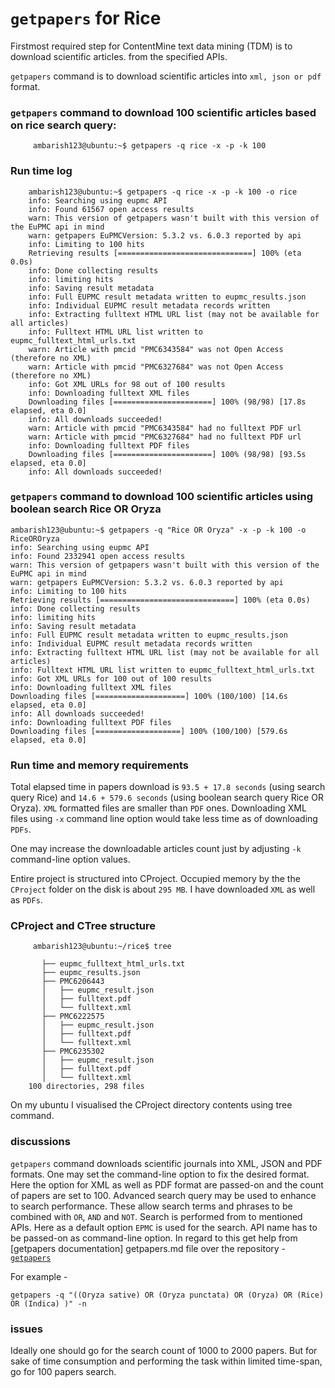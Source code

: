 # `getpapers` for Rice

Firstmost required step for ContentMine text data mining (TDM) is to download scientific articles. from the specified APIs.

`getpapers` command is to download scientific articles into `xml, json or pdf` format.

### `getpapers` command to download 100 scientific articles based on rice search query:
```
     ambarish123@ubuntu:~$ getpapers -q rice -x -p -k 100  
```


### Run time log
```
    ambarish123@ubuntu:~$ getpapers -q rice -x -p -k 100 -o rice 
    info: Searching using eupmc API
    info: Found 61567 open access results
    warn: This version of getpapers wasn't built with this version of the EuPMC api in mind
    warn: getpapers EuPMCVersion: 5.3.2 vs. 6.0.3 reported by api
    info: Limiting to 100 hits
    Retrieving results [==============================] 100% (eta 0.0s)
    info: Done collecting results
    info: limiting hits
    info: Saving result metadata
    info: Full EUPMC result metadata written to eupmc_results.json
    info: Individual EUPMC result metadata records written
    info: Extracting fulltext HTML URL list (may not be available for all articles)
    info: Fulltext HTML URL list written to eupmc_fulltext_html_urls.txt
    warn: Article with pmcid "PMC6343584" was not Open Access (therefore no XML)
    warn: Article with pmcid "PMC6327684" was not Open Access (therefore no XML)
    info: Got XML URLs for 98 out of 100 results
    info: Downloading fulltext XML files
    Downloading files [======================] 100% (98/98) [17.8s elapsed, eta 0.0]
    info: All downloads succeeded!
    warn: Article with pmcid "PMC6343584" had no fulltext PDF url
    warn: Article with pmcid "PMC6327684" had no fulltext PDF url
    info: Downloading fulltext PDF files
    Downloading files [======================] 100% (98/98) [93.5s elapsed, eta 0.0]
    info: All downloads succeeded!
```

### `getpapers` command to download 100 scientific articles using boolean search Rice OR Oryza 

```
ambarish123@ubuntu:~$ getpapers -q "Rice OR Oryza" -x -p -k 100 -o RiceOROryza
info: Searching using eupmc API
info: Found 2332941 open access results
warn: This version of getpapers wasn't built with this version of the EuPMC api in mind
warn: getpapers EuPMCVersion: 5.3.2 vs. 6.0.3 reported by api
info: Limiting to 100 hits
Retrieving results [==============================] 100% (eta 0.0s)
info: Done collecting results
info: limiting hits
info: Saving result metadata
info: Full EUPMC result metadata written to eupmc_results.json
info: Individual EUPMC result metadata records written
info: Extracting fulltext HTML URL list (may not be available for all articles)
info: Fulltext HTML URL list written to eupmc_fulltext_html_urls.txt
info: Got XML URLs for 100 out of 100 results
info: Downloading fulltext XML files
Downloading files [====================] 100% (100/100) [14.6s elapsed, eta 0.0]
info: All downloads succeeded!
info: Downloading fulltext PDF files
Downloading files [===================] 100% (100/100) [579.6s elapsed, eta 0.0]

```


### Run time and memory requirements

Total elapsed time in papers download is `93.5 + 17.8 seconds` (using search query Rice) and `14.6 + 579.6 seconds` (using  boolean search query Rice OR Oryza). 
`XML` formatted files are smaller than `PDF` ones. Downloading XML files using  `-x` command line option
would take less time as of downloading `PDFs`. 

One may increase the downloadable articles count just by adjusting `-k` command-line option values.

Entire project is structured into CProject.
Occupied memory by the the `CProject` folder on the disk is about `295 MB`. I have downloaded `XML` as well as `PDFs`.

### CProject and CTree structure
```
     ambarish123@ubuntu:~/rice$ tree

       ├── eupmc_fulltext_html_urls.txt
       ├── eupmc_results.json
       ├── PMC6206443
       │   ├── eupmc_result.json
       │   ├── fulltext.pdf
       │   └── fulltext.xml
       ├── PMC6222575
       │   ├── eupmc_result.json
       │   ├── fulltext.pdf
       │   └── fulltext.xml
       ├── PMC6235302
       │   ├── eupmc_result.json
       │   ├── fulltext.pdf
       │   └── fulltext.xml
    100 directories, 298 files
```
On my ubuntu I visualised the CProject directory contents using tree command.

### discussions

`getpapers` command downloads scientific journals into XML, JSON and PDF formats. 
One may set the command-line option to fix the desired format. Here the option for XML 
as well as PDF format are passed-on and the count of papers are set to 100. Advanced search query
may be used to enhance to search performance. These allow search terms and phrases to be combined with
`OR`, `AND` and `NOT`. Search is performed from to mentioned APIs. Here as a default option `EPMC` is used for the search.
API name has to be passed-on as command-line option. In regard to this get help from [getpapers documentation] getpapers.md file over 
the repository - [`getpapers`](https://github.com/petermr/tigr2ess/getpapers.md) 

For example - 

    getpapers -q "((Oryza sative) OR (Oryza punctata) OR (Oryza) OR (Rice) OR (Indica) )" -n


### issues

Ideally one should go for the search count of 1000 to 2000 papers. But for sake of time consumption
and performing the task within limited time-span, go for 100 papers search.



